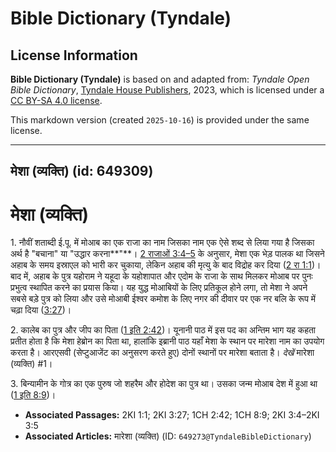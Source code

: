 # Bible Dictionary (Tyndale)

## License Information

**Bible Dictionary (Tyndale)** is based on and adapted from: _Tyndale Open Bible Dictionary_, [Tyndale House Publishers](https://tyndaleopenresources.com/), 2023, which is licensed under a [CC BY-SA 4.0 license](https://creativecommons.org/licenses/by-sa/4.0/legalcode.en).

This markdown version (created `2025-10-16`) is provided under the same license.



--------------------------------

## मेशा (व्यक्ति) (id: 649309)

मेशा (व्यक्ति)
==============

1\. नौवीं शताब्दी ई.पू. में मोआब का एक राजा का नाम जिसका नाम एक ऐसे शब्द से लिया गया है जिसका अर्थ है "बचाना" या "उद्धार करना**"**। [2 राजाओं 3:4–5](https://ref.ly/2Kgs3:4-2Kgs3:5) के अनुसार, मेशा एक भेड़ पालक था जिसने अहाब के समय इस्राएल को भारी कर चुकाया, लेकिन अहाब की मृत्यु के बाद विद्रोह कर दिया ([2 रा 1:1](https://ref.ly/2Kgs1:1))। बाद में, अहाब के पुत्र यहोराम ने यहूदा के यहोशापात और एदोम के राजा के साथ मिलकर मोआब पर पुनः प्रभुत्व स्थापित करने का प्रयास किया। यह युद्ध मोआबियों के लिए प्रतिकूल होने लगा, तो मेशा ने अपने सबसे बड़े पुत्र को लिया और उसे मोआबी ईश्वर कमोश के लिए नगर की दीवार पर एक नर बलि के रूप में चढ़ा दिया ([3:27](https://ref.ly/2Kgs3:27))।

2\. कालेब का पुत्र और जीप का पिता ([1 इति 2:42](https://ref.ly/1Chr2:42))। यूनानी पाठ में इस पद का अन्तिम भाग यह कहता प्रतीत होता है कि मेशा हेब्रोन का पिता था, हालांकि इब्रानी पाठ यहाँ मेशा के स्थान पर मारेशा नाम का उपयोग करता है। आरएसवी (सेप्टुआजेंट का अनुसरण करते हुए) दोनों स्थानों पर मारेशा बताता है। *देखें* मारेशा (व्यक्ति) \#1।

3\. बिन्यामीन के गोत्र का एक पुरुष जो शहरैम और होदेश का पुत्र था। उसका जन्म मोआब देश में हुआ था ([1 इति 8:9](https://ref.ly/1Chr8:9))।

* **Associated Passages:** 2KI 1:1; 2KI 3:27; 1CH 2:42; 1CH 8:9; 2KI 3:4–2KI 3:5
* **Associated Articles:** मारेशा (व्यक्ति) (ID: `649273@TyndaleBibleDictionary`)

